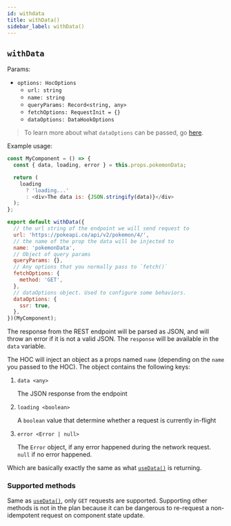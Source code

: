 ```yaml
---
id: withdata
title: withData()
sidebar_label: withData()
---
```


## `withData`
Params:
* `options: HocOptions`
  * `url: string`
  * `name: string`
  * `queryParams: Record<string, any>`
  * `fetchOptions: RequestInit = {}`
  * `dataOptions: DataHookOptions`

> To learn more about what `dataOptions` can be passed, go [here](../others/data-options.md).

Example usage:
```javascript
const MyComponent = () => {
  const { data, loading, error } = this.props.pokemonData;

  return (
    loading 
      ? 'loading...' 
      : <div>The data is: {JSON.stringify(data)}</div>
  );
};

export default withData({
  // the url string of the endpoint we will send request to
  url: 'https://pokeapi.co/api/v2/pokemon/4/',
  // the name of the prop the data will be injected to
  name: 'pokemonData', 
  // Object of query params
  queryParams: {},
  // Any options that you normally pass to `fetch()`
  fetchOptions: {
    method: 'GET',
  }, 
  // dataOptions object. Used to configure some behaviors.
  dataOptions: {
    ssr: true,
  },
})(MyComponent);
```

The response from the REST endpoint will be parsed as JSON, and will throw an error if it is not a valid JSON. The `response` will be available in the `data` variable.

The HOC will inject an object as a props named `name` (depending on the `name` you passed to the HOC). The object contains the following keys:

1. `data <any>`

    The JSON response from the endpoint

2. `loading <boolean>`

    A `boolean` value that determine whether a request is currently in-flight

3. `error <Error | null>`

    The `Error` object, if any error happened during the network request. `null` if no error happened.

Which are basically exactly the same as what [`useData()`](../hooks/useData.md) is returning.

### Supported methods
Same as [`useData()`](../hooks/useData.md), only `GET` requests are supported. Supporting other methods is not in the plan because it can be dangerous to re-request a non-idempotent request on component state update.
